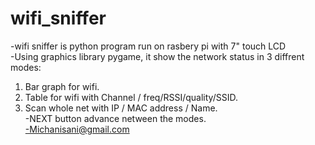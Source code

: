# wifi_sniffer
-wifi sniffer is python program run on rasbery pi with 7" touch LCD <br />
-Using graphics library pygame, it show the network status in 3 diffrent modes: <br />
1. Bar graph for wifi. <br />
2. Table for wifi with Channel / freq/RSSI/quality/SSID.<br />
3. Scan whole net with IP / MAC address / Name.<br />
-NEXT button advance netween the modes.<br />
-Michanisani@gmail.com

